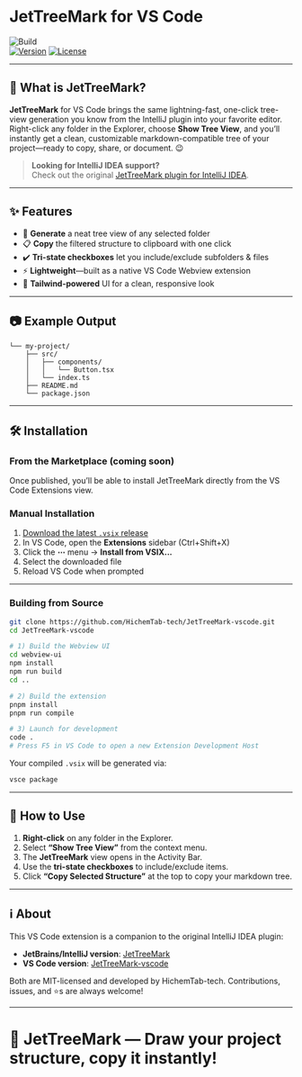 # JetTreeMark for VS Code

![Build](https://github.com/HichemTab-tech/JetTreeMark-vscode/actions/workflows/build.yml/badge.svg)  
[![Version](https://img.shields.io/badge/version-0.1.0-blue.svg)](https://github.com/HichemTab-tech/JetTreeMark-vscode/releases) [![License](https://img.shields.io/badge/license-MIT-green.svg)](LICENSE)

---

## 🚀 What is JetTreeMark?

**JetTreeMark** for VS Code brings the same lightning-fast,
one-click tree-view generation you know from the IntelliJ plugin into your favorite editor.  
Right-click any folder in the Explorer, choose **Show Tree View**,
and you’ll instantly get a clean, customizable markdown-compatible tree of your project—ready to copy, share,
or document.
😉

> **Looking for IntelliJ IDEA support?**  
> Check out the original [JetTreeMark plugin for IntelliJ IDEA](https://github.com/HichemTab-tech/JetTreeMark).

---

## ✨ Features

- 📂 **Generate** a neat tree view of any selected folder
- 📋 **Copy** the filtered structure to clipboard with one click
- ✔️ **Tri-state checkboxes** let you include/exclude subfolders & files
- ⚡ **Lightweight**—built as a native VS Code Webview extension
- 🎨 **Tailwind-powered** UI for a clean, responsive look

---

## 📷 Example Output

```
└── my-project/
    ├── src/
    │   ├── components/
    │   │   └── Button.tsx
    │   └── index.ts
    ├── README.md
    └── package.json
```

---

## 🛠️ Installation

### From the Marketplace (coming soon)

Once published, you’ll be able to install JetTreeMark directly from the VS Code Extensions view.

### Manual Installation

1. [Download the latest `.vsix` release](https://github.com/HichemTab-tech/JetTreeMark-vscode/releases/latest)
2. In VS Code, open the **Extensions** sidebar (Ctrl+Shift+X)
3. Click the **⋯** menu → **Install from VSIX...**
4. Select the downloaded file
5. Reload VS Code when prompted

---

### Building from Source

```bash
git clone https://github.com/HichemTab-tech/JetTreeMark-vscode.git
cd JetTreeMark-vscode

# 1) Build the Webview UI
cd webview-ui
npm install
npm run build
cd ..

# 2) Build the extension
pnpm install
pnpm run compile

# 3) Launch for development
code .
# Press F5 in VS Code to open a new Extension Development Host
```

Your compiled `.vsix` will be generated via:

```bash
vsce package
```

---

## 🎯 How to Use

1. **Right-click** on any folder in the Explorer.
2. Select **“Show Tree View”** from the context menu.
3. The **JetTreeMark** view opens in the Activity Bar.
4. Use the **tri-state checkboxes** to include/exclude items.
5. Click **“Copy Selected Structure”** at the top to copy your markdown tree.

---

## ℹ️ About

This VS Code extension is a companion to the original IntelliJ IDEA plugin:

- **JetBrains/IntelliJ version**: [JetTreeMark](https://github.com/HichemTab-tech/JetTreeMark)
- **VS Code version**: [JetTreeMark-vscode](https://github.com/HichemTab-tech/JetTreeMark-vscode)

Both are MIT-licensed and developed by HichemTab-tech. Contributions, issues, and ⭐s are always welcome!

---

# 🌳 JetTreeMark — Draw your project structure, copy it instantly!